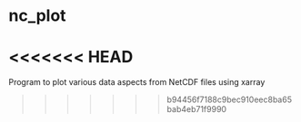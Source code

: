 # nc_plot
<<<<<<< HEAD
=======
Program to plot various data aspects from NetCDF files using xarray
>>>>>>> b94456f7188c9bec910eec8ba65bab4eb71f9990
